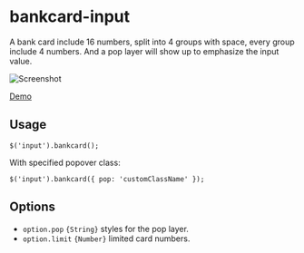 bankcard-input
==============

A bank card include 16 numbers, split into 4 groups with space, every group include
4 numbers. And a pop layer will show up to emphasize the input value.

![Screenshot](http://hulufei.github.io/bankcard-input/screenshot.png)

[Demo](http://hulufei.github.io/bankcard-input/demo.html)

## Usage

`$('input').bankcard();`

With specified popover class:

`$('input').bankcard({ pop: 'customClassName' });`

## Options

- `option.pop` `{String}` styles for the pop layer.
- `option.limit` `{Number}` limited card numbers.
